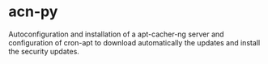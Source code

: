 # acn-py
Autoconfiguration and installation of a apt-cacher-ng server and configuration of cron-apt to download automatically the updates and install the security updates.
